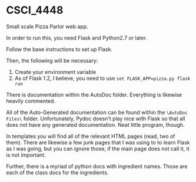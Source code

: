 # CSCI_4448
Small scale Pizza Parlor web app.

In order to run this, you need Flask and Python2.7 or later. 

Follow the base instructions to set up Flask.

Then, the following will be necessary:
1. Create your environment variable
2. As of Flask 1.2, I believe, you need to use `set FLASK_APP=pizza.py flask run`

There is documentation within the AutoDoc folder.
Everything is likewise heavily commented.

All of the Auto-Generated documentation can be found within the `\AutoDoc Files\` folder. Unfortunately, Pydoc doesn't play nice with Flask so that all does not have any generated documentation. Neat little program, though.

In templates you will find all of the relevant HTML pages (read, two of them). There are likewise a few junk pages that I was using to to learn Flask as I was going, but you can ignore those, if the main page does not call it, it is not important.

Further, there is a myriad of python docs with ingredient names. Those are each of the class docs for the ingredients. 
